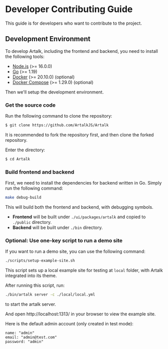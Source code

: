 # Developer Contributing Guide

This guide is for developers who want to contribute to the project.

## Development Environment

To develop Artalk, including the frontend and backend, you need to install the following tools:

- [Node.js](https://nodejs.org/en/) (>= 16.0.0)
- [Go](https://golang.org/) (>= 1.19)
- [Docker](https://www.docker.com/) (>= 20.10.0) (optional)
- [Docker Compose](https://docs.docker.com/compose/) (>= 1.29.0) (optional)

Then we'll setup the development environment.

### Get the source code

Run the following command to clone the repository:

```sh
$ git clone https://github.com/ArtalkJS/Artalk
```

It is recommended to fork the repository first, and then clone the forked repository.

Enter the directory:

```sh
$ cd Artalk
```


### Build frontend and backend

First, we need to install the dependencies for backend written in Go. Simply run the following command:

```sh
make debug-build
```

This will build both the frontend and backend, with debugging symbols.

+ **Frontend** will be built under `./ui/packages/artalk` and copied to `./public` directory.
+ **Backend** will be built under `./bin` directory.

### Optional: Use one-key script to run a demo site

If you want to run a demo site, you can use the following command:

```sh
./scripts/setup-example-site.sh
```

This script sets up a local example site for testing at `local` folder, with Artalk integrated into its theme.

After running this script, run:

```sh
./bin/artalk server -c ./local/local.yml
```

to start the artalk server.

And open http://localhost:1313/ in your browser to view the example site.

Here is the default admin account (only created in test mode):

```
name: "admin"
email: "admin@test.com"
password: "admin"
```
